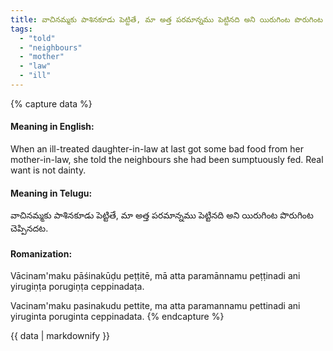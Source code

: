 ```yaml
---
title: వాచినమ్మకు పాశినకూడు పెట్టితే, మా అత్త పరమాన్నము పెట్టినది అని యిరుగింట పొరుగింట చెప్పినదట.
tags:
  - "told"
  - "neighbours"
  - "mother"
  - "law"
  - "ill"
---
```


{% capture data %}
#### Meaning in English:
When an ill-treated daughter-in-law at last got some bad food from her mother-in-law, she told the neighbours she had been sumptuously fed.
Real want is not dainty.

#### Meaning in Telugu:
వాచినమ్మకు పాశినకూడు పెట్టితే, మా అత్త పరమాన్నము పెట్టినది అని యిరుగింట పొరుగింట చెప్పినదట.

#### Romanization:
Vācinam'maku pāśinakūḍu peṭṭitē, mā atta paramānnamu peṭṭinadi ani yirugiṇṭa porugiṇṭa ceppinadaṭa.

Vacinam'maku pasinakudu pettite, ma atta paramannamu pettinadi ani yiruginta poruginta ceppinadata.
{% endcapture %}

{{ data | markdownify }}


